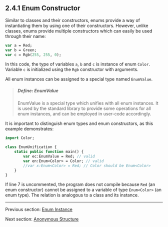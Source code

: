## 2.4.1 Enum Constructor

Similar to classes and their constructors, enums provide a way of instantiating them by using one of their constructors. However, unlike classes, enums provide multiple constructors which can easily be used through their name:

```haxe
var a = Red;
var b = Green;
var c = Rgb(255, 255, 0);
```
In this code, the type of variables `a`, `b` and `c` is instance of enum `Color`. Variable `c` is initialized using the `Rgb` constructor with arguments.

All enum instances can be assigned to a special type named `EnumValue`.
> ##### Define: EnumValue
>
> EnumValue is a special type which unifies with all enum instances. It is used by the standard library to provide some operations for all enum instances, and can be employed in user-code accordingly.


It is important to distinguish enum types and enum constructors, as this example demonstrates:

```haxe
import Color;

class EnumUnification {
	static public function main() {
		var ec:EnumValue = Red; // valid
		var en:Enum<Color> = Color; // valid
		//var x:Enum<Color> = Red; // Color should be Enum<Color>
	}
}
```
If line 7 is uncommented, the program does not compile because `Red` (an enum constructor) cannot be assigned to a variable of type `Enum<Color>` (an enum type). The relation is analogous to a class and its instance.

---

Previous section: [Enum Instance](2.4-Enum_Instance.md)

Next section: [Anonymous Structure](2.5-Anonymous_Structure.md)